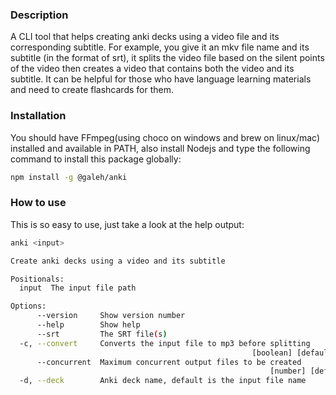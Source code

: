 ### Description
A CLI tool that helps creating anki decks using a video file and its corresponding subtitle. For example, you give it an mkv file name and its subtitle (in the format of srt), it splits the video file based on the silent points of the video then creates a video that contains both the video and its subtitle. It can be helpful for those who have language learning materials and need to create flashcards for them.

### Installation
You should have FFmpeg(using choco on windows and brew on linux/mac) installed and available in PATH, also install Nodejs and type the following command to install this package globally:
```bash
npm install -g @galeh/anki
```

### How to use
This is so easy to use, just take a look at the help output:

```bash
anki <input>

Create anki decks using a video and its subtitle

Positionals:
  input  The input file path                                            [string]

Options:
      --version     Show version number                                [boolean]
      --help        Show help                                          [boolean]
      --srt         The SRT file(s)                                      [array]
  -c, --convert     Converts the input file to mp3 before splitting
                                                      [boolean] [default: false]
      --concurrent  Maximum concurrent output files to be created
                                                          [number] [default: 10]
  -d, --deck        Anki deck name, default is the input file name      [string]

```